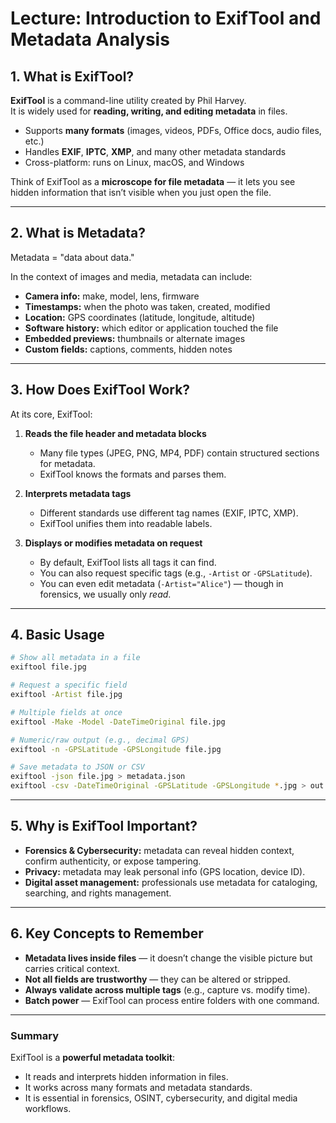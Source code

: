 # Lecture: Introduction to ExifTool and Metadata Analysis


## 1. What is ExifTool?

**ExifTool** is a command-line utility created by Phil Harvey.  
It is widely used for **reading, writing, and editing metadata** in files.

- Supports **many formats** (images, videos, PDFs, Office docs, audio files, etc.)
- Handles **EXIF**, **IPTC**, **XMP**, and many other metadata standards
- Cross-platform: runs on Linux, macOS, and Windows

Think of ExifTool as a **microscope for file metadata** — it lets you see hidden information that isn’t visible when you just open the file.

---

## 2. What is Metadata?

Metadata = "data about data."

In the context of images and media, metadata can include:

- **Camera info:** make, model, lens, firmware
- **Timestamps:** when the photo was taken, created, modified
- **Location:** GPS coordinates (latitude, longitude, altitude)
- **Software history:** which editor or application touched the file
- **Embedded previews:** thumbnails or alternate images
- **Custom fields:** captions, comments, hidden notes

---

## 3. How Does ExifTool Work?

At its core, ExifTool:

1. **Reads the file header and metadata blocks**  
   - Many file types (JPEG, PNG, MP4, PDF) contain structured sections for metadata.  
   - ExifTool knows the formats and parses them.

2. **Interprets metadata tags**  
   - Different standards use different tag names (EXIF, IPTC, XMP).  
   - ExifTool unifies them into readable labels.

3. **Displays or modifies metadata on request**  
   - By default, ExifTool lists all tags it can find.  
   - You can also request specific tags (e.g., `-Artist` or `-GPSLatitude`).  
   - You can even edit metadata (`-Artist="Alice"`) — though in forensics, we usually only *read*.

---

## 4. Basic Usage

```bash
# Show all metadata in a file
exiftool file.jpg

# Request a specific field
exiftool -Artist file.jpg

# Multiple fields at once
exiftool -Make -Model -DateTimeOriginal file.jpg

# Numeric/raw output (e.g., decimal GPS)
exiftool -n -GPSLatitude -GPSLongitude file.jpg

# Save metadata to JSON or CSV
exiftool -json file.jpg > metadata.json
exiftool -csv -DateTimeOriginal -GPSLatitude -GPSLongitude *.jpg > out.csv
````

---

## 5. Why is ExifTool Important?

* **Forensics & Cybersecurity:** metadata can reveal hidden context, confirm authenticity, or expose tampering.
* **Privacy:** metadata may leak personal info (GPS location, device ID).
* **Digital asset management:** professionals use metadata for cataloging, searching, and rights management.

---

## 6. Key Concepts to Remember

* **Metadata lives inside files** — it doesn’t change the visible picture but carries critical context.
* **Not all fields are trustworthy** — they can be altered or stripped.
* **Always validate across multiple tags** (e.g., capture vs. modify time).
* **Batch power** — ExifTool can process entire folders with one command.

---

### Summary

ExifTool is a **powerful metadata toolkit**:

* It reads and interprets hidden information in files.
* It works across many formats and metadata standards.
* It is essential in forensics, OSINT, cybersecurity, and digital media workflows.

